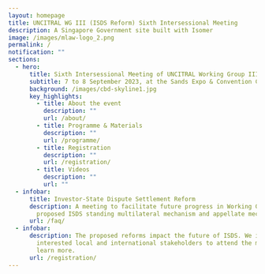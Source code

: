 ```yaml
---
layout: homepage
title: UNCITRAL WG III (ISDS Reform) Sixth Intersessional Meeting
description: A Singapore Government site built with Isomer
image: /images/mlaw-logo_2.png
permalink: /
notification: ""
sections:
  - hero:
      title: Sixth Intersessional Meeting of UNCITRAL Working Group III
      subtitle: 7 to 8 September 2023, at the Sands Expo & Convention Centre in Singapore
      background: /images/cbd-skyline1.jpg
      key_highlights:
        - title: About the event
          description: ""
          url: /about/
        - title: Programme & Materials
          description: ""
          url: /programme/
        - title: Registration
          description: ""
          url: /registration/
        - title: Videos
          description: ""
          url: ""
  - infobar:
      title: Investor-State Dispute Settlement Reform
      description: A meeting to facilitate future progress in Working Group III on the
        proposed ISDS standing multilateral mechanism and appellate mechanism
      url: /faq/
  - infobar:
      description: The proposed reforms impact the future of ISDS. We invite
        interested local and international stakeholders to attend the meeting to
        learn more.
      url: /registration/
---
```

